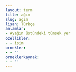 ```yaml
---
layout: term
title: ağım
slug: agim
lisan: Türkçe
anlamlar:
- Ayağın üstündeki tümsek yer
ozellikler:
- - isim
ornekler:
- - ''
orneklerkaynak:
- - ''
---
```

